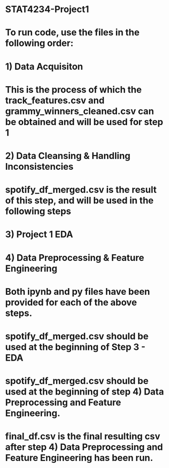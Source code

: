 # STAT4234-Project1

# To run code, use the files in the following order:
# 1) Data Acquisiton
# This is the process of which the track_features.csv and grammy_winners_cleaned.csv can be obtained and will be used for step 1
# 2) Data Cleansing & Handling Inconsistencies
# spotify_df_merged.csv is the result of this step, and will be used in the following steps
# 3) Project 1 EDA
# 4) Data Preprocessing & Feature Engineering
# Both ipynb and py files have been provided for each of the above steps.
# spotify_df_merged.csv should be used at the beginning of Step 3 - EDA
# spotify_df_merged.csv should be used at the beginning of step 4) Data Preprocessing and Feature Engineering.
# final_df.csv is the final resulting csv after step 4) Data Preprocessing and Feature Engineering has been run.
